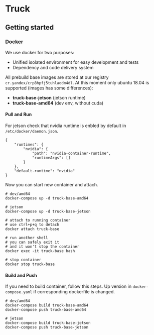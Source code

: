 # Truck



## Getting started
### Docker
We use docker for two purposes:
- Unified isolated environment for easy development and tests
- Dependency and code delivery system

All prebuild base images are stored at our registry ```cr.yandex/crp8hpfj5tuhlaodm4dl```. At this moment only ubuntu 18.04 is supported (images has some differences):
- **truck-base-jetson** (jetson runtime)
- **truck-base-amd64** (dev env, without cuda)

#### Pull and Run
For jetson check that nvidia runtime is enbled by default in ```/etc/docker/daemon.json```.

```
{
    "runtimes": {
        "nvidia": {
            "path": "nvidia-container-runtime",
            "runtimeArgs": []
        }
    },
    "default-runtime": "nvidia"
}
```

Now you can start new container and attach. 

```
# dev/amd64
docker-compose up -d truck-base-amd64

# jetson
docker-compose up -d truck-base-jetson

# attach to running container
# use ctrl+p+q to detach
docker attach truck-base

# run another shell
# you can safely exit it
# and it won't stop the container
docker exec -it truck-base bash

# stop container
docker stop truck-base
```

#### Build and Push
If you need to build container, follow this steps. Up version in ```docker-compose.yaml``` if corresponding dockerfile is changed.

```
# dev/amd64
docker-compose build truck-base-amd64
docker-compose push truck-base-amd64

# jetson
docker-compose build truck-base-jetson
docker-compose push truck-base-jetson
```